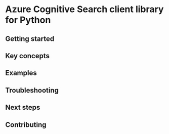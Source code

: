 # Azure Cognitive Search client library for Python

## Getting started

## Key concepts

## Examples

## Troubleshooting

## Next steps

## Contributing